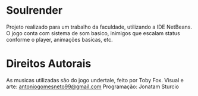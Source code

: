 # Soulrender
Projeto realizado para um trabalho da faculdade, utilizando a IDE NetBeans.
O jogo conta com sistema de som basico, inimigos que escalam status conforme o player, animações basicas, etc.
# Direitos Autorais
As musicas utilizadas são do jogo undertale, feito por Toby Fox.
Visual e arte: antoniogomesneto99@gmail.com
Programação: Jonatam Sturcio
